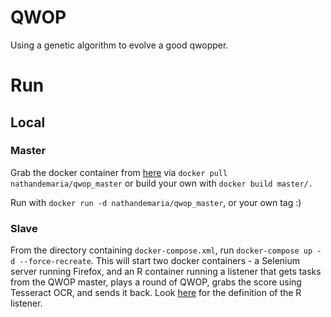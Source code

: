 # QWOP

Using a genetic algorithm to evolve a good qwopper.

# Run

## Local
###  Master
Grab the docker container from [here](https://hub.docker.com/r/nathandemaria/qwop_master/) via `docker pull nathandemaria/qwop_master` or build your own with `docker build master/.`

Run with `docker run -d nathandemaria/qwop_master`, or your own tag :)

### Slave
From the directory containing `docker-compose.xml`, run `docker-compose up -d --force-recreate`. This will start two docker containers - a Selenium server running Firefox, and an R container running a listener that gets tasks from the QWOP master, plays a round of QWOP, grabs the score using Tesseract OCR, and sends it back.  Look [here](https://hub.docker.com/r/nathandemaria/qwop_slaver/) for the definition of the R listener.
